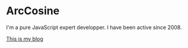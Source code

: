 # ArcCosine

I'm a pure JavaScript expert developper.
I have been active since 2008.

[This is my blog](https://looxu.blogspot.com/)

